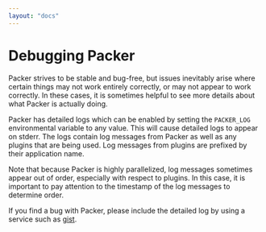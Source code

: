 ```yaml
---
layout: "docs"
---
```


# Debugging Packer

Packer strives to be stable and bug-free, but issues inevitably arise where
certain things may not work entirely correctly, or may not appear to work
correctly. In these cases, it is sometimes helpful to see more details about
what Packer is actually doing.

Packer has detailed logs which can be enabled by setting the `PACKER_LOG`
environmental variable to any value. This will cause detailed logs to appear
on stderr. The logs contain log messages from Packer as well as any plugins
that are being used. Log messages from plugins are prefixed by their application
name.

Note that because Packer is highly parallelized, log messages sometimes
appear out of order, especially with respect to plugins. In this case,
it is important to pay attention to the timestamp of the log messages
to determine order.

If you find a bug with Packer, please include the detailed log by using
a service such as [gist](http://gist.github.com).
